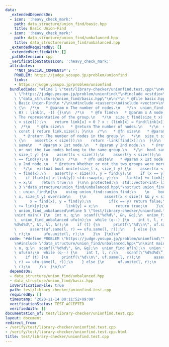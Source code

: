 ```yaml
---
data:
  _extendedDependsOn:
  - icon: ':heavy_check_mark:'
    path: data_structure/union_find/basic.hpp
    title: Basic Union-Find
  - icon: ':heavy_check_mark:'
    path: data_structure/union_find/unbalanced.hpp
    title: data_structure/union_find/unbalanced.hpp
  _extendedRequiredBy: []
  _extendedVerifiedWith: []
  _pathExtension: cpp
  _verificationStatusIcon: ':heavy_check_mark:'
  attributes:
    '*NOT_SPECIAL_COMMENTS*': ''
    PROBLEM: https://judge.yosupo.jp/problem/unionfind
    links:
    - https://judge.yosupo.jp/problem/unionfind
  bundledCode: "#line 1 \"test/library-checker/unionfind.test.cpp\"\n#define PROBLEM\
    \ \"https://judge.yosupo.jp/problem/unionfind\"\n#include <cstdio>\n\n#line 2\
    \ \"data_structure/union_find/basic.hpp\"\n\n/*\n * @file basic.hpp\n * @brief\
    \ Basic Union-Find\n */\n\n#include <cassert>\n#include <vector>\n\nstruct union_find\
    \ {\n  /*\n   * @param n The number of nodes.\n   */\n  union_find(size_t n =\
    \ 0) : link(n, -1) {}\n\n  /*\n   * @fn find\n   * @param x A node.\n   * @return\
    \ The representative of the group.\n   */\n  size_t find(size_t x) {\n    assert(x\
    \ < size());\n    return link[x] < 0 ? x : (link[x] = find(link[x]));\n  }\n\n\
    \  /*\n   * @fn size\n   * @return The number of nodes.\n   */\n  size_t size()\
    \ const { return link.size(); }\n\n  /*\n   * @fn size\n   * @param x A node.\n\
    \   * @return The number of nodes in the group.\n   */\n  size_t size(size_t x)\
    \ {\n    assert(x < size());\n    return -link[find(x)];\n  }\n\n  /*\n   * @fn\
    \ same\n   * @param x 1st node.\n   * @param y 2nd node.\n   * @return Whether\
    \ or not the two nodes belong to the same group.\n   */\n  bool same(size_t x,\
    \ size_t y) {\n    assert(x < size());\n    assert(y < size());\n    return find(x)\
    \ == find(y);\n  }\n\n  /*\n   * @fn unite\n   * @param x 1st node.\n   * @param\
    \ y 2nd node.\n   * @return Whether or not the two groups were merged anew.\n\
    \   */\n  virtual bool unite(size_t x, size_t y) {\n    assert(x < size()), x\
    \ = find(x);\n    assert(y < size()), y = find(y);\n    if (x == y) return false;\n\
    \    if (link[x] > link[y]) std::swap(x, y);\n    link[x] += link[y];\n    link[y]\
    \ = x;\n    return true;\n  }\n\n protected:\n  std::vector<int> link;\n};\n#line\
    \ 3 \"data_structure/union_find/unbalanced.hpp\"\nstruct union_find_unbalanced\
    \ : union_find\n{\n    using union_find::union_find;\n    \n    bool unite(size_t\
    \ x, size_t y) override\n    {\n        assert(x < size() && y < size());\n  \
    \      x = find(x), y = find(y);\n        if(x == y) return false;\n        link[x]\
    \ += link[y];\n        link[y] = x;\n        return true;\n    }\n}; // class\
    \ union_find_unbalanced\n#line 5 \"test/library-checker/unionfind.test.cpp\"\n\
    \nint main() {\n  int n, q;\n  scanf(\"%d%d\", &n, &q);\n  union_find uf(n);\n\
    \  union_find_unbalanced ufu(n);\n  while (q--) {\n    int t, l, r;\n    scanf(\"\
    %d%d%d\", &t, &l, &r);\n    if (t) {\n      printf(\"%d\\n\", uf.same(l, r));\n\
    \      assert(uf.same(l, r) == ufu.same(l, r));\n    } else {\n      uf.unite(l,\
    \ r);\n      ufu.unite(l, r);\n    }\n  }\n}\n"
  code: "#define PROBLEM \"https://judge.yosupo.jp/problem/unionfind\"\n#include <cstdio>\n\
    \n#include \"data_structure/union_find/unbalanced.hpp\"\n\nint main() {\n  int\
    \ n, q;\n  scanf(\"%d%d\", &n, &q);\n  union_find uf(n);\n  union_find_unbalanced\
    \ ufu(n);\n  while (q--) {\n    int t, l, r;\n    scanf(\"%d%d%d\", &t, &l, &r);\n\
    \    if (t) {\n      printf(\"%d\\n\", uf.same(l, r));\n      assert(uf.same(l,\
    \ r) == ufu.same(l, r));\n    } else {\n      uf.unite(l, r);\n      ufu.unite(l,\
    \ r);\n    }\n  }\n}\n"
  dependsOn:
  - data_structure/union_find/unbalanced.hpp
  - data_structure/union_find/basic.hpp
  isVerificationFile: true
  path: test/library-checker/unionfind.test.cpp
  requiredBy: []
  timestamp: '2020-11-14 00:11:52+09:00'
  verificationStatus: TEST_ACCEPTED
  verifiedWith: []
documentation_of: test/library-checker/unionfind.test.cpp
layout: document
redirect_from:
- /verify/test/library-checker/unionfind.test.cpp
- /verify/test/library-checker/unionfind.test.cpp.html
title: test/library-checker/unionfind.test.cpp
---
```

